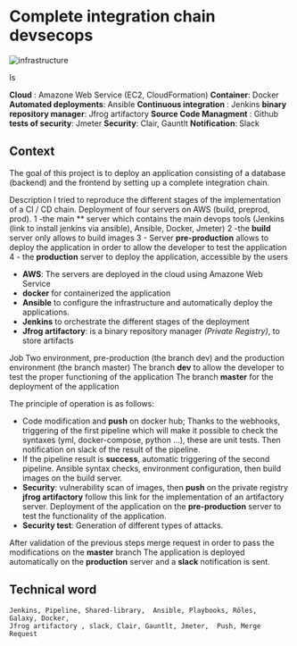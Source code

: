 # Complete integration chain devsecops

![infrastructure](https://user-images.githubusercontent.com/50138085/90188810-62d5f280-ddbc-11ea-97ca-88006cfcd2c5.PNG)


ls

**Cloud** : Amazone Web Service (EC2, CloudFormation)
**Container**: Docker
**Automated deployments**: Ansible
**Continuous integration** : Jenkins
**binary repository manager**: Jfrog artifactory
**Source Code Managment** : Github
**tests of security**: Jmeter
**Security**: Clair, Gauntlt
**Notification**: Slack

## Context

The goal of this project is to deploy an application consisting of a database (backend) and the frontend by setting up a complete integration chain.

Description
I tried to reproduce the different stages of the implementation of a CI / CD chain.
Deployment of four servers on AWS (build, preprod, prod).
1 -the main ** server which contains the main devops tools (Jenkins (link to install jenkins via ansible), Ansible, Docker, Jmeter)
2 -the **build** server only allows to build images
3 - Server **pre-production** allows to deploy the application in order to allow the developer to test the application
4 - the **production** server to deploy the application, accessible by the users

* **AWS**: The servers are deployed in the cloud using Amazone Web Service
* **docker** for containerized the application
* **Ansible** to configure the infrastructure and automatically deploy the applications.
* **Jenkins** to orchestrate the different stages of the deployment
* **Jfrog artifactory**: is a binary repository manager *(Private Registry)*, to store artifacts

Job
Two environment, pre-production (the branch dev) and the production environment (the branch master)
The branch **dev** to allow the developer to test the proper functioning of the application
The branch **master** for the deployment of the application

The principle of operation is as follows:

* Code modification and **push** on docker hub;
  Thanks to the webhooks, triggering of the first pipeline which will make it possible to check the syntaxes (yml, docker-compose, python ...), these are unit tests.
  Then notification on slack of the result of the pipeline.
* If the pipeline result is **success**, automatic triggering of the second pipeline.
  Ansible syntax checks, environment configuration, then build images on the build server.
* **Security**: vulnerability scan of images, then **push** on the private registry **jfrog artifactory**
  follow this link for the implementation of an artifactory server.
  Deployment of the application on the **pre-production** server to test the functionality of the application.
* **Security test**: Generation of different types of attacks.

After validation of the previous steps merge request in order to pass the modifications on the **master** branch
The application is deployed automatically on the **production** server and a **slack** notification is sent.

## Technical word

```
Jenkins, Pipeline, Shared-library,  Ansible, Playbooks, Rôles, Galaxy, Docker, 
Jfrog artifactory , slack, Clair, Gauntlt, Jmeter,  Push, Merge Request
```
